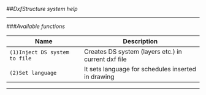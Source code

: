 ##*DxfStructure system help*

---
###*Available functions*

|Name|Description|
|-------|----------|
|`(1)Inject DS system to file`| Creates DS system (layers etc.) in current dxf file|
|`(2)Set language`| It sets language for schedules inserted in drawing|
---